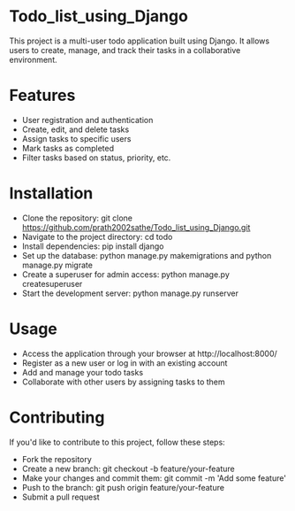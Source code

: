 # Todo_list_using_Django
This project is a multi-user todo application built using Django. It allows users to create, manage, and track their tasks in a collaborative environment.

# Features
 - User registration and authentication
 - Create, edit, and delete tasks
 - Assign tasks to specific users
 - Mark tasks as completed
 - Filter tasks based on status, priority, etc.

# Installation
 - Clone the repository: git clone https://github.com/prath2002sathe/Todo_list_using_Django.git
 - Navigate to the project directory: cd todo
 - Install dependencies: pip install django
 - Set up the database: python manage.py makemigrations and python manage.py migrate
 - Create a superuser for admin access: python manage.py createsuperuser
 - Start the development server: python manage.py runserver

# Usage
 - Access the application through your browser at http://localhost:8000/
 - Register as a new user or log in with an existing account
 - Add and manage your todo tasks
 - Collaborate with other users by assigning tasks to them

# Contributing
If you'd like to contribute to this project, follow these steps:

 - Fork the repository
 - Create a new branch: git checkout -b feature/your-feature
 - Make your changes and commit them: git commit -m 'Add some feature'
 - Push to the branch: git push origin feature/your-feature
 - Submit a pull request



